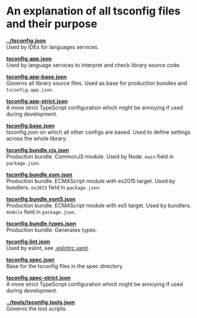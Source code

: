 # An explanation of all tsconfig files and their purpose
**[../tsconfig.json](../tsconfig.json)**    
Used by IDEs for languages services.

**[tsconfig.app.json](tsconfig.app.json)**    
Used by language services to interpret and check library source code.

**[tsconfig.app-base.json](tsconfig.app-base.json)**    
Governs all library source files. Used as base for production bundles and `tsconfig.app.json`.

**[tsconfig.app-strict.json](tsconfig.app-strict.json)**    
A more strict TypeScript configuration which might be annoying if used during development.

**[tsconfig.base.json](tsconfig.base.json)**    
tsconfig.json on which all other configs are based. Used to define settings across the whole
library.

**[tsconfig.bundle.cjs.json](tsconfig.bundle.cjs.json)**    
Production bundle. CommonJS module. Used by Node. `main` field in `package.json`.

**[tsconfig.bundle.esm.json](tsconfig.bundle.esm.json)**    
Production bundle. ECMAScript module with es2015 target. Used by bundlers. `es2015` field in
`package.json`.

**[tsconfig.bundle.esm5.json](tsconfig.bundle.esm5.json)**    
Production bundle. ECMAScript module with es5 target. Used by bundlers. `module` field in
`package.json`.

**[tsconfig.bundle.types.json](tsconfig.bundle.types.json)**  
Production bundle. Generates types.

**[tsconfig.lint.json](tsconfig.lint.json)**    
Used by eslint, see [.eslintrc.yaml](../.eslintrc.yaml).

**[tsconfig.spec.json](tsconfig.spec.json)**    
Base for the tsconfig files in the spec directory.

**[tsconfig.spec-strict.json](tsconfig.spec-strict.json)**    
A more strict TypeScript configuration which might be annoying if used during development.

**[../tools/tsconfig.tools.json](../tools/tsconfig.tools.json)**    
Governs the tool scripts.
